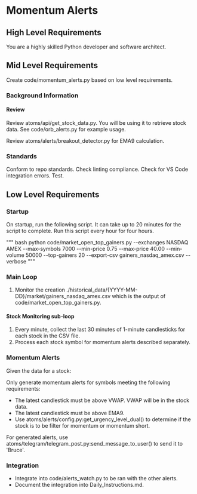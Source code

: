 # Momentum Alerts

## High Level Requirements

You are a highly skilled Python developer and software architect.

## Mid Level Requirements

Create code/momentum_alerts.py based on low level requirements.

### Background Information

#### Review

Review atoms/api/get_stock_data.py. You will be using it to retrieve stock data.  See code/orb_alerts.py for example usage.

Review atoms/alerts/breakout_detector.py for EMA9 calculation.


### Standards
Conform to repo standards.
Check linting compliance.
Check for VS Code integration errors.
Test.

## Low Level Requirements

### Startup

On startup, run the following script. It can take up to 20 minutes for the script to complete. Run this script every hour for four hours.

""" bash
python code/market_open_top_gainers.py  --exchanges NASDAQ AMEX  --max-symbols 7000  --min-price 0.75  --max-price 40.00  --min-volume 50000 --top-gainers 20 --export-csv gainers_nasdaq_amex.csv --verbose
"""

### Main Loop

1) Monitor the creation ./historical_data/{YYYY-MM-DD}/market/gainers_nasdaq_amex.csv which is the output of code/market_open_top_gainers.py.

#### Stock Monitoring sub-loop

1) Every minute, collect the last 30 minutes of 1-minute candlesticks for each stock in the CSV file.
2) Process each stock symbol for momentum alerts described separately.

### Momentum Alerts

Given the data for a stock:

Only generate momentum alerts for symbols meeting the following requirements:

- The latest candlestick must be above VWAP.  VWAP will be in the stock data.
- The latest candlestick must be above EMA9.
- Use atoms/alerts/config.py:get_urgency_level_dual() to determine if the stock is to be filter for momentum or momentum short.

For generated alerts, use atoms/telegram/telegram_post.py:send_message_to_user() to send it to 'Bruce'.


### Integration

- Integrate into code/alerts_watch.py to be ran with the other alerts.
- Document the integration into Daily_Instructions.md.